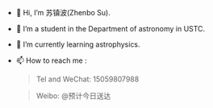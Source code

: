 - 👋 Hi, I’m 苏镇波(Zhenbo Su).
- 👀 I’m a student in the Department of astronomy in USTC.
- 🌱 I’m currently learning astrophysics.
- 📫 How to reach me : 
    >Tel and WeChat: 15059807988 
    
    >Weibo: @预计今日送达

<!---
wssuzb/wssuzb is a ✨ special ✨ repository because its `README.md` (this file) appears on your GitHub profile.
You can click the Preview link to take a look at your changes.
--->
